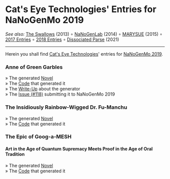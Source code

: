 Cat's Eye Technologies' Entries for NaNoGenMo 2019
==================================================

_See also:_ [The Swallows](https://git.catseye.tc/The-Swallows/) (2013)
∘ [NaNoGenLab](https://git.catseye.tc/NaNoGenLab/) (2014)
∘ [MARYSUE](https://git.catseye.tc/MARYSUE/) (2015)
∘ [2017 Entries](https://git.catseye.tc/NaNoGenMo-Entries-2017/)
∘ [2018 Entries](https://git.catseye.tc/NaNoGenMo-Entries-2018/)
∘ [Dissociated Parse](https://git.catseye.tc/Dissociated-Parse/) (2021)

- - - -

Herein you shall find [Cat's Eye Technologies][]' entries
for [NaNoGenMo 2019][].

### Anne of Green Garbles

» The generated [Novel](Anne%20of%20Green%20Garbles/generated/Anne%20of%20Green%20Garbles.md)  
» The [Code](Anne%20of%20Green%20Garbles/) that generated it  
» The [Write-Up](Anne%20of%20Green%20Garbles/README.md) about the generator  
» The [Issue (#118)](https://github.com/NaNoGenMo/2019/issues/118) submitting it to NaNoGenMo 2019

### The Insidiously Rainbow-Wigged Dr. Fu-Manchu

» The generated [Novel](The%20Insidiously%20Rainbow-Wigged%20Dr.%20Fu-Manchu/generated/The%20Insidiously%20Rainbow-Wigged%20Dr.%20Fu-Manchu.md)  
» The [Code](The%20Insidiously%20Rainbow-Wigged%20Dr.%20Fu-Manchu/) that generated it

### The Epic of Goog-a-MESH

#### Art in the Age of Quantum Supremacy Meets Proof in the Age of Oral Tradition

» The generated [Novel](The%20Epic%20of%20Goog-a-MESH/generated/The%20Epic%20of%20Goog-a-MESH.md)  
» The [Code](The%20Epic%20of%20Goog-a-MESH/) that generated it

[Cat's Eye Technologies]: http://catseye.tc/
[NaNoGenMo 2019]: https://github.com/NaNoGenMo/2019/
